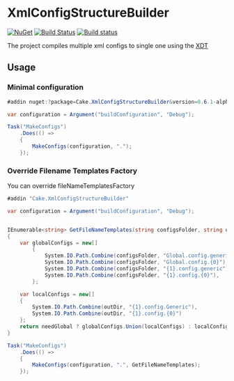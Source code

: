 # XmlConfigStructureBuilder

[![NuGet](https://img.shields.io/nuget/v/Cake.XmlConfigStructureBuilder.svg)](https://www.nuget.org/packages/Cake.XmlConfigStructureBuilder) [![Build Status](https://travis-ci.org/graph-uk/Cake.XmlConfigStructureBuilder.svg?branch=master)](https://travis-ci.org/graph-uk/Cake.XmlConfigStructureBuilder) [![Build status](https://ci.appveyor.com/api/projects/status/qjqkajldidiwyjdm?svg=true)](https://ci.appveyor.com/project/jincod/cake-xmlconfigstructurebuilder)

The project compiles multiple xml configs to single one using the [XDT](https://www.nuget.org/packages/Microsoft.Web.Xdt/)

## Usage

### Minimal configuration

```csharp
#addin nuget:?package=Cake.XmlConfigStructureBuilder&version=0.6.1-alpha&prerelease&loaddependencies=true

var configuration = Argument("buildConfiguration", "Debug");

Task("MakeConfigs")
	.Does(() =>
	{
		MakeConfigs(configuration, ".");
	});
```

### Override Filename Templates Factory

You can override fileNameTemplatesFactory 

```csharp
#addin "Cake.XmlConfigStructureBuilder"

var configuration = Argument("buildConfiguration", "Debug");


IEnumerable<string> GetFileNameTemplates(string configsFolder, string outDir, bool needGlobal)
{
	var globalConfigs = new[]
		{
			System.IO.Path.Combine(configsFolder, "Global.config.generic"),
			System.IO.Path.Combine(configsFolder, "Global.config.{0}"),
			System.IO.Path.Combine(configsFolder, "{1}.config.generic"),
			System.IO.Path.Combine(configsFolder, "{1}.config.{0}"),
		};

	var localConfigs = new[]
	{
		System.IO.Path.Combine(outDir, "{1}.config.Generic"),
		System.IO.Path.Combine(outDir, "{1}.config.{0}")
	};
	return needGlobal ? globalConfigs.Union(localConfigs) : localConfigs;
}

Task("MakeConfigs")
	.Does(() =>
	{
		MakeConfigs(configuration, ".", GetFileNameTemplates);
	});
```
